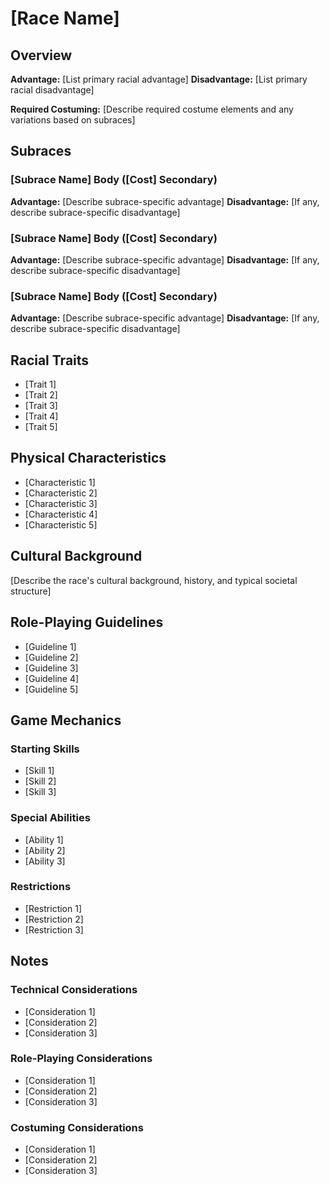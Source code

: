 # [Race Name]

## Overview
**Advantage:** [List primary racial advantage]
**Disadvantage:** [List primary racial disadvantage]

**Required Costuming:** [Describe required costume elements and any variations based on subraces]

## Subraces

### [Subrace Name] Body ([Cost] Secondary)
**Advantage:** [Describe subrace-specific advantage]
**Disadvantage:** [If any, describe subrace-specific disadvantage]

### [Subrace Name] Body ([Cost] Secondary)
**Advantage:** [Describe subrace-specific advantage]
**Disadvantage:** [If any, describe subrace-specific disadvantage]

### [Subrace Name] Body ([Cost] Secondary)
**Advantage:** [Describe subrace-specific advantage]
**Disadvantage:** [If any, describe subrace-specific disadvantage]

## Racial Traits
- [Trait 1]
- [Trait 2]
- [Trait 3]
- [Trait 4]
- [Trait 5]

## Physical Characteristics
- [Characteristic 1]
- [Characteristic 2]
- [Characteristic 3]
- [Characteristic 4]
- [Characteristic 5]

## Cultural Background
[Describe the race's cultural background, history, and typical societal structure]

## Role-Playing Guidelines
- [Guideline 1]
- [Guideline 2]
- [Guideline 3]
- [Guideline 4]
- [Guideline 5]

## Game Mechanics
### Starting Skills
- [Skill 1]
- [Skill 2]
- [Skill 3]

### Special Abilities
- [Ability 1]
- [Ability 2]
- [Ability 3]

### Restrictions
- [Restriction 1]
- [Restriction 2]
- [Restriction 3]

## Notes
### Technical Considerations
- [Consideration 1]
- [Consideration 2]
- [Consideration 3]

### Role-Playing Considerations
- [Consideration 1]
- [Consideration 2]
- [Consideration 3]

### Costuming Considerations
- [Consideration 1]
- [Consideration 2]
- [Consideration 3] 